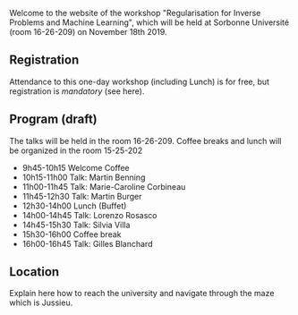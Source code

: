 Welcome to the website of the workshop "Regularisation for Inverse Problems and Machine Learning", which will be held at Sorbonne Université (room 16-26-209) on November 18th 2019.

## Registration
Attendance to this one-day workshop (including Lunch) is for free, but registration is *mandatory* (see here).

## Program (draft)

The talks will be held in the room 16-26-209. Coffee breaks and lunch will be organized in the room 15-25-202

- 9h45-10h15 Welcome Coffee 
- 10h15-11h00 Talk: Martin Benning
- 11h00-11h45 Talk: Marie-Caroline Corbineau
- 11h45-12h30 Talk: Martin Burger
- 12h30-14h00 Lunch (Buffet)
- 14h00-14h45 Talk: Lorenzo Rosasco
- 14h45-15h30 Talk: Silvia Villa
- 15h30-16h00 Coffee break
- 16h00-16h45 Talk: Gilles Blanchard

## Location

Explain here how to reach the university and navigate through the maze which is Jussieu.
